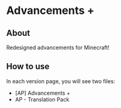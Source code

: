# Advancements +
## About

Redesigned advancements for Minecraft!

## How to use

In each version page, you will see two files:

* [AP] Advancements +
* AP - Translation Pack
